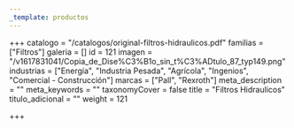 ```yaml
---
_template: productos
---
```






+++
catalogo = "/catalogos/original-filtros-hidraulicos.pdf"
familias = ["Filtros"]
galeria = []
id = 121
imagen = "/v1617831041/Copia_de_Dise%C3%B1o_sin_t%C3%ADtulo_87_typ149.png"
industrias = ["Energía", "Industria Pesada", "Agrícola", "Ingenios", "Comercial - Construcción"]
marcas = ["Pall", "Rexroth"]
meta_description = ""
meta_keywords = ""
taxonomyCover = false
title = "Filtros Hidraulicos"
titulo_adicional = ""
weight = 121

+++
